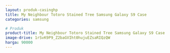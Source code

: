 ```yaml
---
layout: produk-casinghp
title: My Neighbour Totoro Stained Tree Samsung Galaxy S9 Case
categories: samsung

# Produk
product-title: My Neighbour Totoro Stained Tree Samsung Galaxy S9 Case
image-drive: 1rSvK9P9_Z2baGVIht0hujuEZsaRIQzQW
harga: 90000
---
```

